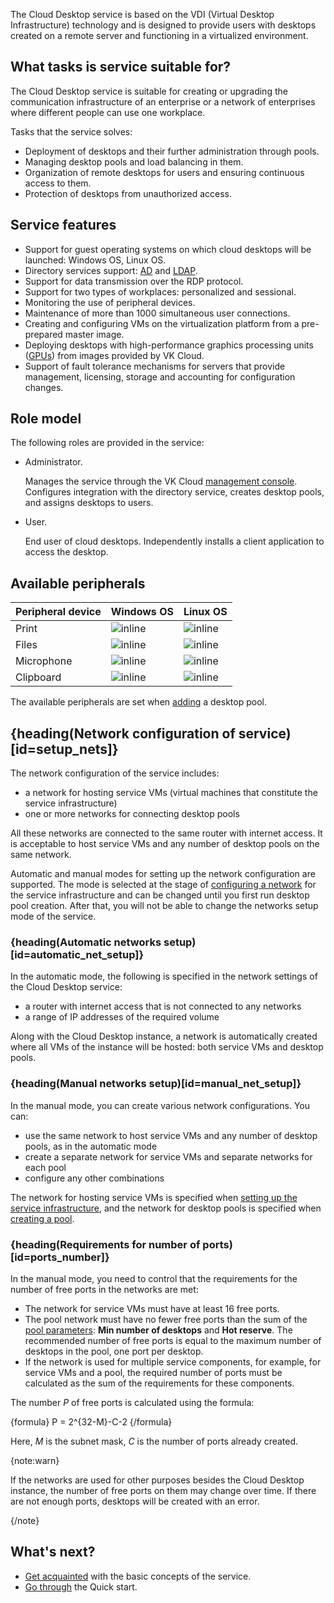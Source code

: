 The Cloud Desktop service is based on the VDI (Virtual Desktop Infrastructure) technology and is designed to provide users with desktops created on a remote server and functioning in a virtualized environment.

## What tasks is service suitable for?

The Cloud Desktop service is suitable for creating or upgrading the communication infrastructure of an enterprise or a network of enterprises where different people can use one workplace.

Tasks that the service solves:

- Deployment of desktops and their further administration through pools.
- Managing desktop pools and load balancing in them.
- Organization of remote desktops for users and ensuring continuous access to them.
- Protection of desktops from unauthorized access.

## Service features

- Support for guest operating systems on which cloud desktops will be launched: Windows OS, Linux OS.
- Directory services support: [AD](https://learn.microsoft.com/windows-server/identity/ad-ds/get-started/virtual-dc/active-directory-domain-services-overview) and [LDAP](https://docs.altlinux.org/archive/2.4/html-single/master/alt-docs-master/ch06s11.html).
- Support for data transmission over the RDP protocol.
- Support for two types of workplaces: personalized and sessional.
- Monitoring the use of peripheral devices.
- Maintenance of more than 1000 simultaneous user connections.
- Creating and configuring VMs on the virtualization platform from a pre-prepared master image.
- Deploying desktops with high-performance graphics processing units ([GPUs](/en/computing/gpu/concepts/about)) from images provided by VK Cloud.
- Support of fault tolerance mechanisms for servers that provide management, licensing, storage and accounting for configuration changes.

## Role model

The following roles are provided in the service:

- Administrator.

  Manages the service through the VK Cloud [management console](https://msk.cloud.vk.com/app/en). Configures integration with the directory service, creates desktop pools, and assigns desktops to users.

- User.

  End user of cloud desktops. Independently installs a client application to access the desktop.

## Available peripherals

| Peripheral device | Windows OS                         | Linux OS                           |
|-------------------|------------------------------------|------------------------------------|
| Print             | ![](/ru/assets/check.svg "inline") | ![](/ru/assets/check.svg "inline") |
| Files             | ![](/ru/assets/check.svg "inline") | ![](/ru/assets/check.svg "inline") |
| Microphone        | ![](/ru/assets/check.svg "inline") | ![](/ru/assets/check.svg "inline") |
| Clipboard         | ![](/ru/assets/check.svg "inline") | ![](/ru/assets/check.svg "inline") |

The available peripherals are set when [adding](../../instructions/desktops-pool/add) a desktop pool.

## {heading(Network configuration of service)[id=setup_nets]}

The network configuration of the service includes:

- a network for hosting service VMs (virtual machines that constitute the service infrastructure)
- one or more networks for connecting desktop pools

All these networks are connected to the same router with internet access. It is acceptable to host service VMs and any number of desktop pools on the same network.

Automatic and manual modes for setting up the network configuration are supported. The mode is selected at the stage of [configuring a network](../../instructions/config/setup-net) for the service infrastructure and can be changed until you first run desktop pool creation. After that, you will not be able to change the networks setup mode of the service.

### {heading(Automatic networks setup)[id=automatic_net_setup]}

In the automatic mode, the following is specified in the network settings of the Cloud Desktop service:

- a router with internet access that is not connected to any networks
- a range of IP addresses of the required volume

Along with the Cloud Desktop instance, a network is automatically created where all VMs of the instance will be hosted: both service VMs and desktop pools.

### {heading(Manual networks setup)[id=manual_net_setup]}

In the manual mode, you can create various network configurations. You can:

- use the same network to host service VMs and any number of desktop pools, as in the automatic mode
- create a separate network for service VMs and separate networks for each pool
- configure any other combinations

The network for hosting service VMs is specified when [setting up the service infrastructure](../../instructions/config/setup-net), and the network for desktop pools is specified when [creating a pool](../../instructions/desktops-pool/add).

### {heading(Requirements for number of ports)[id=ports_number]}

In the manual mode, you need to control that the requirements for the number of free ports in the networks are met:

- The network for service VMs must have at least 16 free ports.
- The pool network must have no fewer free ports than the sum of the [pool parameters](../../instructions/desktops-pool/add#setup_pool_configuration): **Min number of desktops** and **Hot reserve**. The recommended number of free ports is equal to the maximum number of desktops in the pool, one port per desktop.
- If the network is used for multiple service components, for example, for service VMs and a pool, the required number of ports must be calculated as the sum of the requirements for these components.

The number *P* of free ports is calculated using the formula:

{formula}
P = 2^{32-M}-C-2
{/formula}

Here, *M* is the subnet mask, *C* is the number of ports already created.

{note:warn}

If the networks are used for other purposes besides the Cloud Desktop instance, the number of free ports on them may change over time. If there are not enough ports, desktops will be created with an error.

{/note}

## What's next?

- [Get acquainted](../glossary) with the basic concepts of the service.
- [Go through](../../quick-start) the Quick start.
